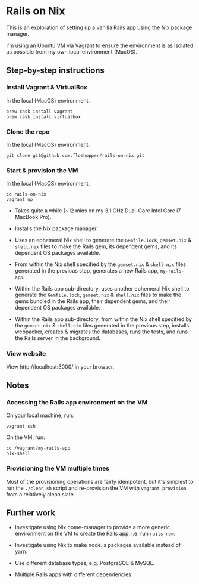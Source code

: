 # Rails on Nix

This is an exploration of setting up a vanilla Rails app using the Nix package manager.

I'm using an Ubuntu VM via Vagrant to ensure the environment is as isolated as possible from my own local environment (MacOS).

## Step-by-step instructions

### Install Vagrant & VirtualBox

In the local (MacOS) environment:

    brew cask install vagrant
    brew cask install virtualbox

### Clone the repo

In the local (MacOS) environment:

    git clone git@github.com:floehopper/rails-on-nix.git

### Start & provision the VM

In the local (MacOS) environment:

    cd rails-on-nix
    vagrant up

* Takes quite a while (~12 mins on my 3.1 GHz Dual-Core Intel Core i7 MacBook Pro).

* Installs the Nix package manager.

* Uses an ephemeral Nix shell to generate the `Gemfile.lock`, `gemset.nix` & `shell.nix` files to make the Rails gem, its dependent gems, and its dependent OS packages available.

* From within the Nix shell specified by the `gemset.nix` & `shell.nix` files generated in the previous step, generates a new Rails app, `my-rails-app`.

* Within the Rails app sub-directory, uses another ephemeral Nix shell to generate the `Gemfile.lock`, `gemset.nix` & `shell.nix` files to make the gems bundled in the Rails app, their dependent gems, and their dependent OS packages available.

* Within the Rails app sub-directory, from within the Nix shell specified by the `gemset.nix` & `shell.nix` files generated in the previous step, installs webpacker, creates & migrates the databases, runs the tests, and runs the Rails server in the background.

### View website

View http://localhost:3000/ in your browser.

## Notes

### Accessing the Rails app environment on the VM

On your local machine, run:

    vagrant ssh

On the VM, run:

    cd /vagrant/my-rails-app
    nix-shell

### Provisioning the VM multiple times

Most of the provisioning operations are fairly idempotent, but it's simplest to run the `./clean.sh` script and re-provision the VM with `vagrant provision` from a relatively clean slate.

## Further work

* Investigate using Nix home-manager to provide a more generic environment on the VM to create the Rails app, i.e. run `rails new`.

* Investigate using Nix to make node.js packages available instead of yarn.

* Use different database types, e.g. PostgreSQL & MySQL.

* Multiple Rails apps with different dependencies.
